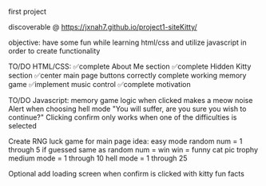 first project

discoverable @ https://jxnah7.github.io/project1-siteKitty/


objective: have some fun while learning html/css and utilize javascript in order to create functionality


TO/DO HTML/CSS:
  ✅complete About Me section
  ✅complete Hidden Kitty section
  ✅center main page buttons correctly
  complete working memory game
  ✅implement music control
  ✅complete motivation

TO/DO Javascript:
  memory game logic
      when clicked makes a meow noise
  Alert when choosing hell mode
    "You will suffer, are you sure you wish to continue?"
  Clicking confirm only works when one of the difficulties is selected
  

  Create RNG luck game for main page
    idea:
      easy mode random num = 1 through 5
        if guessed same as random num = win
          win = funny cat pic trophy
      medium mode = 1 through 10
      hell mode = 1 through 25
  
  
  Optional
    add loading screen when confirm is clicked
      with kitty fun facts
      
